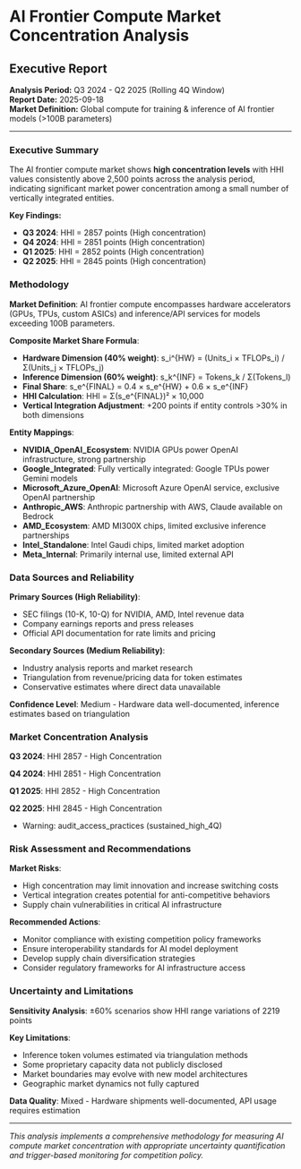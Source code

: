 
# AI Frontier Compute Market Concentration Analysis
## Executive Report

**Analysis Period:** Q3 2024 - Q2 2025 (Rolling 4Q Window)  
**Report Date:** 2025-09-18  
**Market Definition:** Global compute for training & inference of AI frontier models (>100B parameters)

---

### Executive Summary

The AI frontier compute market shows **high concentration levels** with HHI values consistently above 2,500 points across the analysis period, indicating significant market power concentration among a small number of vertically integrated entities.

**Key Findings:**

- **Q3 2024**: HHI = 2857 points (High concentration)
- **Q4 2024**: HHI = 2851 points (High concentration)
- **Q1 2025**: HHI = 2852 points (High concentration)
- **Q2 2025**: HHI = 2845 points (High concentration)

### Methodology

**Market Definition**: AI frontier compute encompasses hardware accelerators (GPUs, TPUs, custom ASICs) and inference/API services for models exceeding 100B parameters.

**Composite Market Share Formula**:
- **Hardware Dimension (40% weight)**: s_i^{HW} = (Units_i × TFLOPs_i) / Σ(Units_j × TFLOPs_j)  
- **Inference Dimension (60% weight)**: s_k^{INF} = Tokens_k / Σ(Tokens_l)
- **Final Share**: s_e^{FINAL} = 0.4 × s_e^{HW} + 0.6 × s_e^{INF}
- **HHI Calculation**: HHI = Σ(s_e^{FINAL})² × 10,000
- **Vertical Integration Adjustment**: +200 points if entity controls >30% in both dimensions

**Entity Mappings**:

- **NVIDIA_OpenAI_Ecosystem**: NVIDIA GPUs power OpenAI infrastructure, strong partnership
- **Google_Integrated**: Fully vertically integrated: Google TPUs power Gemini models
- **Microsoft_Azure_OpenAI**: Microsoft Azure OpenAI service, exclusive OpenAI partnership
- **Anthropic_AWS**: Anthropic partnership with AWS, Claude available on Bedrock
- **AMD_Ecosystem**: AMD MI300X chips, limited exclusive inference partnerships
- **Intel_Standalone**: Intel Gaudi chips, limited market adoption
- **Meta_Internal**: Primarily internal use, limited external API

### Data Sources and Reliability

**Primary Sources (High Reliability)**:
- SEC filings (10-K, 10-Q) for NVIDIA, AMD, Intel revenue data
- Company earnings reports and press releases  
- Official API documentation for rate limits and pricing

**Secondary Sources (Medium Reliability)**:  
- Industry analysis reports and market research
- Triangulation from revenue/pricing data for token estimates
- Conservative estimates where direct data unavailable

**Confidence Level**: Medium - Hardware data well-documented, inference estimates based on triangulation

### Market Concentration Analysis


**Q3 2024**: HHI 2857 - High Concentration

**Q4 2024**: HHI 2851 - High Concentration

**Q1 2025**: HHI 2852 - High Concentration

**Q2 2025**: HHI 2845 - High Concentration
  - Warning: audit_access_practices (sustained_high_4Q)


### Risk Assessment and Recommendations

**Market Risks**:
- High concentration may limit innovation and increase switching costs
- Vertical integration creates potential for anti-competitive behaviors  
- Supply chain vulnerabilities in critical AI infrastructure

**Recommended Actions**:
- Monitor compliance with existing competition policy frameworks
- Ensure interoperability standards for AI model deployment
- Develop supply chain diversification strategies
- Consider regulatory frameworks for AI infrastructure access

### Uncertainty and Limitations

**Sensitivity Analysis**: ±60% scenarios show HHI range variations of 2219 points

**Key Limitations**:
- Inference token volumes estimated via triangulation methods
- Some proprietary capacity data not publicly disclosed  
- Market boundaries may evolve with new model architectures
- Geographic market dynamics not fully captured

**Data Quality**: Mixed - Hardware shipments well-documented, API usage requires estimation

---

*This analysis implements a comprehensive methodology for measuring AI compute market concentration with appropriate uncertainty quantification and trigger-based monitoring for competition policy.*
